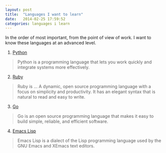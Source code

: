 ```yaml
---
layout: post
title:  "Languages I want to learn"
date:   2014-02-25 17:59:52
categories: languages i learn
---
```


In the order of most important, from the point of view of work. I
want to know these languages at an advanced level.

1. [Python](http://www.python.org)

> Python is a programming language that lets you work quickly
and integrate systems more effectively.

2. [Ruby](https://www.ruby-lang.org)

> Ruby is ... A dynamic, open source programming language with
a focus on simplicity and productivity. It has an elegant syntax
that is natural to read and easy to write.

3. [Go](http://golang.org)

> Go is an open source programming language that makes it easy
to build simple, reliable, and efficient software.

4. [Emacs Lisp](http://en.wikipedia.org/wiki/Emacs_Lisp)

> Emacs Lisp is a dialect of the Lisp programming language used
by the GNU Emacs and XEmacs text editors.
